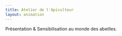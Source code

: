 ```yaml
---
title: Atelier de l'Apiculteur
layout: animation
---
```


Présentation & Sensibilisation au monde des abeilles.
